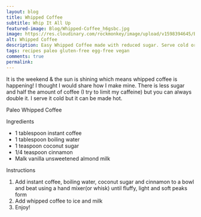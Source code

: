 ```yaml
---
layout: blog
title: Whipped Coffee
subtitle: Whip It All Up
featured-image: Blog/Whipped-Coffee_h6gsbc.jpg
image: https://res.cloudinary.com/rockmonkey/image/upload/v1598394645/Blog/Whipped-Coffee_h6gsbc.jpg
alt: Whipped Coffee
description: Easy Whipped Coffee made with reduced sugar. Serve cold or hot.
tags: recipes paleo gluten-free egg-free vegan
comments: true
permalink:
---
```

It is the weekend & the sun is shining which means whipped coffee is happening! I thought I would share how I make mine. There is less sugar and half the amount of coffee (I try to limit my caffeine) but you can always double it. I serve it cold but it can be made hot.

Paleo Whipped Coffee

Ingredients
* 1 tablespoon instant coffee
* 1 tablespoon boiling water
* 1 teaspoon coconut sugar
* 1/4 teaspoon cinnamon
* Malk vanilla unsweetened almond milk

Instructions
1. Add instant coffee, boiling water, coconut sugar and cinnamon to a bowl and beat using a hand mixer(or whisk) until fluffy, light and soft peaks form
2. Add whipped coffee to ice and milk
3. Enjoy!
